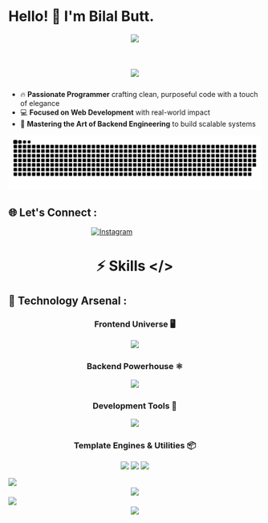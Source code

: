 # Hello! 👋 I'm Bilal Butt.

<div align="center"> 
<img src="https://capsule-render.vercel.app/api?type=venom&color=0:667eea,50:764ba2,100:f093fb&height=300&section=header&text=Bilal%20Butt&fontSize=90&fontAlignY=35&animation=twinkling&fontColor=FFFFFF&desc=%F0%9F%96%A5%EF%B8%8F%20Full%20Stack%20Developer%20%7C%20Frontend%20Specialist%20%F0%9F%AA%90&descAlignY=55&descSize=19"/> 
</div>

<p>
  <a href="https://github.com/DenverCoder1/readme-typing-svg">
    <h1 align="center">
      <img src="https://readme-typing-svg.herokuapp.com?font=IBM+Plex+Sans&size=35&weight=700&center=true&vCenter=true&color=00F700&width=600&height=70&duration=4000&lines=%3E+Hello+World!;%3E+Welcome+to+my+GitHub+Profile!;%3E+I'm+a+Web+Developer.;%3E+Ready+to+code+..." />
    </h1>
  </a>
</p>

- 🔥 **Passionate Programmer** crafting clean, purposeful code with a touch of elegance
- 💻 **Focused on Web Development** with real-world impact 
- 🎯 **Mastering the Art of Backend Engineering** to build scalable systems                                                                           


<div align="center">
  <picture>
    <source media="(prefers-color-scheme: dark)" srcset="https://raw.githubusercontent.com/platane/platane/output/github-contribution-grid-snake-dark.svg">
    <source media="(prefers-color-scheme: light)" srcset="https://raw.githubusercontent.com/platane/platane/output/github-contribution-grid-snake.svg">
    <img alt="github contribution grid snake animation" src="https://raw.githubusercontent.com/platane/platane/output/github-contribution-grid-snake.svg">
  </picture>
</div>



## 🌐 Let's Connect :
 &nbsp;&nbsp;&nbsp;&nbsp;&nbsp;&nbsp; &nbsp;&nbsp;&nbsp;&nbsp;&nbsp;&nbsp;  &nbsp;&nbsp;&nbsp;&nbsp;&nbsp;&nbsp;  &nbsp;&nbsp;&nbsp;&nbsp;&nbsp;&nbsp;  &nbsp;&nbsp;&nbsp;&nbsp;&nbsp;&nbsp;  &nbsp;&nbsp;&nbsp;&nbsp;&nbsp;&nbsp;  <a href="https://instagram.com/bilalbutt_02" target="_blank">
  <img 
    src="https://img.shields.io/badge/Instagram-%23E4405F.svg?logo=Instagram&logoColor=white" 
    alt="Instagram" 
    style="height: 30px;" 
  />
</a>


<div align="center">
  <h1>⚡ Skills &lt;/&gt;</h1>
</div>





## 🚀 **Technology Arsenal** : 

<div align="center">

### **Frontend Universe** 🖥️
<p>
  <img src="https://skillicons.dev/icons?i=html,css,js,bootstrap,tailwind,figma&theme=dark" />
</p>

### **Backend Powerhouse** ⚛️
<p>
  <img src="https://skillicons.dev/icons?i=nodejs,express,mongodb,postman&theme=dark" />
</p>

### **Development Tools** 🔧
<p>
  <img src="https://skillicons.dev/icons?i=vscode,git,github,npm&theme=dark" />
</p>

### **Template Engines & Utilities** 📦
<p>
  <img src="https://img.shields.io/badge/EJS-B4CA65?style=for-the-badge&logo=ejs&logoColor=black" />
  <img src="https://img.shields.io/badge/RESTful_APIs-FF6B6B?style=for-the-badge&logo=fastapi&logoColor=white" />
  <img src="https://img.shields.io/badge/JSON-000000?style=for-the-badge&logo=json&logoColor=white" />
</p>

</div>

<img src="https://user-images.githubusercontent.com/73097560/115834477-dbab4500-a447-11eb-908a-139a6edaec5c.gif">






<div align="center">
  <img src="https://quotes-github-readme.vercel.app/api?type=horizontal&theme=tokyonight&quote=The%20only%20way%20to%20do%20great%20work%20is%20to%20love%20what%20you%20do&author=Steve%20Jobs" />
</div>


<img src="https://user-images.githubusercontent.com/73097560/115834477-dbab4500-a447-11eb-908a-139a6edaec5c.gif">


<div align="center">
  <img src="https://capsule-render.vercel.app/api?type=waving&color=gradient&customColorList=6,11,20&height=200&section=footer&text=Thanks%20for%20Visiting!&fontSize=50&fontColor=ffffff&animation=twinkling&desc=Keep%20Coding,%20Keep%20Growing!&descSize=16&descAlignY=75" />
</div>



